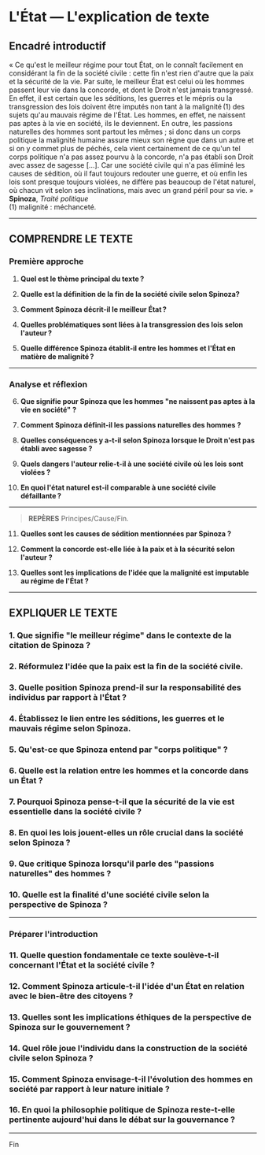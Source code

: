 # L'État — L'explication de texte

## Encadré introductif
« Ce qu'est le meilleur régime pour tout État, on le connaît facilement en considérant la fin de la société civile : cette fin n'est rien d'autre que la paix et la sécurité de la vie. Par suite, le meilleur État est celui où les hommes passent leur vie dans la concorde, et dont le Droit n'est jamais transgressé. En effet, il est certain que les séditions, les guerres et le mépris ou la transgression des lois doivent être imputés non tant à la malignité&#x202F;(1) des sujets qu'au mauvais régime de l'État. Les hommes, en effet, ne naissent pas aptes à la vie en société, ils le deviennent. En outre, les passions naturelles des hommes sont partout les mêmes ; si donc dans un corps politique la malignité humaine assure mieux son règne que dans un autre et si on y commet plus de péchés, cela vient certainement de ce qu'un tel corps politique n'a pas assez pourvu à la concorde, n'a pas établi son Droit avec assez de sagesse […]. Car une société civile qui n'a pas éliminé les causes de sédition, où il faut toujours redouter une guerre, et où enfin les lois sont presque toujours violées, ne diffère pas beaucoup de l'état naturel, où chacun vit selon ses inclinations, mais avec un grand péril pour sa vie. »  
**Spinoza**, *Traité politique*  
(1) malignité : méchanceté.

---

## COMPRENDRE LE TEXTE

### Première approche

1. **Quel est le thème principal du texte ?**

2. **Quelle est la définition de la fin de la société civile selon Spinoza?**

3. **Comment Spinoza décrit-il le meilleur État ?**

4. **Quelles problématiques sont liées à la transgression des lois selon l'auteur ?**

5. **Quelle différence Spinoza établit-il entre les hommes et l'État en matière de malignité ?**

---

### Analyse et réflexion

6. **Que signifie pour Spinoza que les hommes "ne naissent pas aptes à la vie en société" ?**

7. **Comment Spinoza définit-il les passions naturelles des hommes ?**

8. **Quelles conséquences y a-t-il selon Spinoza lorsque le Droit n'est pas établi avec sagesse ?**

9. **Quels dangers l'auteur relie-t-il à une société civile où les lois sont violées ?**

10. **En quoi l'état naturel est-il comparable à une société civile défaillante ?**

---

> **REPÈRES** Principes/Cause/Fin.  
11. **Quelles sont les causes de sédition mentionnées par Spinoza ?**

12. **Comment la concorde est-elle liée à la paix et à la sécurité selon l'auteur ?**

13. **Quelles sont les implications de l'idée que la malignité est imputable au régime de l'État ?**

---

## EXPLIQUER LE TEXTE

### 1. Que signifie "le meilleur régime" dans le contexte de la citation de Spinoza ?

### 2. Réformulez l'idée que la paix est la fin de la société civile.

### 3. Quelle position Spinoza prend-il sur la responsabilité des individus par rapport à l'État ?

### 4. Établissez le lien entre les séditions, les guerres et le mauvais régime selon Spinoza.

### 5. Qu'est-ce que Spinoza entend par "corps politique" ?

### 6. Quelle est la relation entre les hommes et la concorde dans un État ?

### 7. Pourquoi Spinoza pense-t-il que la sécurité de la vie est essentielle dans la société civile ?

### 8. En quoi les lois jouent-elles un rôle crucial dans la société selon Spinoza ?

### 9. Que critique Spinoza lorsqu'il parle des "passions naturelles" des hommes ?

### 10. Quelle est la finalité d'une société civile selon la perspective de Spinoza ?

---

### Préparer l'introduction

### 11. Quelle question fondamentale ce texte soulève-t-il concernant l'État et la société civile ?

### 12. Comment Spinoza articule-t-il l'idée d'un État en relation avec le bien-être des citoyens ?

### 13. Quelles sont les implications éthiques de la perspective de Spinoza sur le gouvernement ?

### 14. Quel rôle joue l'individu dans la construction de la société civile selon Spinoza ?

### 15. Comment Spinoza envisage-t-il l'évolution des hommes en société par rapport à leur nature initiale ?

### 16. En quoi la philosophie politique de Spinoza reste-t-elle pertinente aujourd'hui dans le débat sur la gouvernance ?

---

Fin